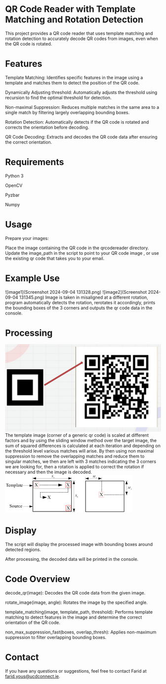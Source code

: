 # **QR Code Reader with Template Matching and Rotation Detection**


This project provides a QR code reader that uses template matching and rotation detection to accurately decode QR codes from images, even when 
the QR code is rotated.

# **Features**


Template Matching: Identifies specific features in the image using a template and matches them to detect the position of the QR code.

Dynamically Adjusting threshold: Automatically adjusts the threshold using recursion to find the optimal threshold for detection.

Non-maximal Suppression: Reduces multiple matches in the same area to a single match by filtering largely overlapping bounding boxes.

Rotation Detection: Automatically detects if the QR code is rotated and corrects the orientation before decoding.

QR Code Decoding: Extracts and decodes the QR code data after ensuring the correct orientation.


# **Requirements**


Python 3

OpenCV

Pyzbar

Numpy


# **Usage**


Prepare your images:

Place the image containing the QR code in the qrcodereader directory. Update the image_path in the script to point to your QR code image , or use the existing qr code that takes you to your email.

# **Example Use**
![image1](Screenshot 2024-09-04 131328.png)
![image2](Screenshot 2024-09-04 131345.png)
Image is taken in misaligned at a different rotation, program automatically detects the rotation, rerotates it accordingly, prints the bounding boxes of the 3 corners and outputs the qr code data in the console.

# **Processing**

![Template Matching](Slide2.jpg)
The template image (corner of a generic qr code) is scaled at different factors and by using the sliding window method over the target image, the sum of squared differences is calculated at each iteration and depending on the threshold level various matches will arise. By then using non maximal suppression to remove the overlapping matches and reduce them to singular matches, we then are left with 3 matches indicating the 3 corners we are looking for, then a rotation is applied to correct the rotation if necessary and then the image is decoded.
![Template Matching](download.png)
 

 
# **Display**


The script will display the processed image with bounding boxes around detected regions.

After processing, the decoded data will be printed in the console.


# **Code Overview**


decode_qr(image): Decodes the QR code data from the given image.

rotate_image(image, angle): Rotates the image by the specified angle.

template_matching(image, template_path, threshold): Performs template matching to detect features in the image and determine the correct orientation of the QR code.

non_max_suppression_fast(boxes, overlap_thresh): Applies non-maximum suppression to filter overlapping bounding boxes.



# **Contact**
If you have any questions or suggestions, feel free to contact Farid at farid.yous@ucdconnect.ie.

